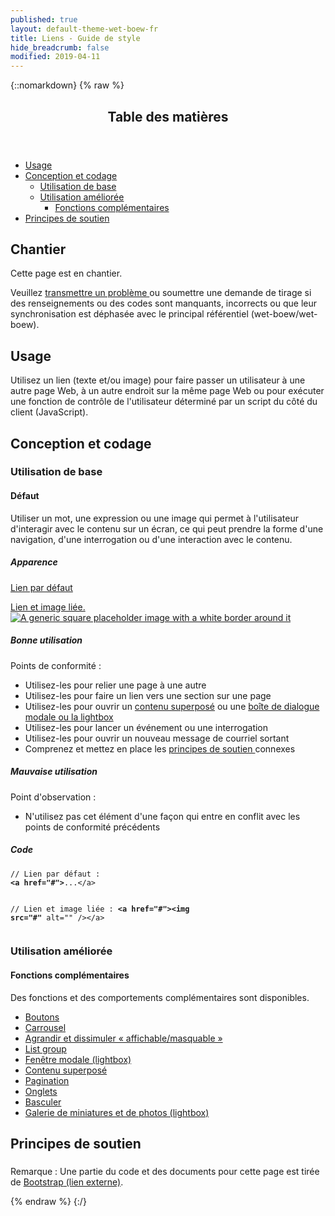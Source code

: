 ```yaml
---
published: true
layout: default-theme-wet-boew-fr
title: Liens - Guide de style
hide_breadcrumb: false
modified: 2019-04-11
---
```

{::nomarkdown}
{% raw %}
  <span class="wb-prettify all-pre"></span>
  <div class="row">
    <nav role="navigation" class="col-md-8">
      <div class="panel panel-default">
        <header class="panel-heading">
          <h2 class="panel-title">Table des matières</h2>
        </header>
        <div class="panel-body">
          <ul>
            <li><a href="#purpose">Usage</a></li>
            <li><a href="#design">Conception et codage</a>
              <ul>
                <li><a href="#basic">Utilisation de base </a></li>
                <li><a href="#enhanced">Utilisation améliorée </a>
                  <ul>
                    <li><a href="#addon">Fonctions complémentaires </a> </li>
                  </ul>
                </li>
              </ul>
            </li>
            <li><a href="#supporting">Principes de soutien </a></li>
          </ul>
        </div>
      </div>
    </nav>
    <section class="col-md-4">
      <div class="panel panel-warning">
        <div class="panel-body">
          <h2 class="mrgn-tp-0 h4 text-warning"><span class="fa fa-exclamation-triangle"></span> Chantier</h2>
          <p>Cette  page est en chantier.</p>
          <p>Veuillez <a href="https://github.com/wet-boew/wet-boew-styleguide/issues/new">transmettre un problème </a>  ou soumettre une demande de tirage si des renseignements ou des codes sont manquants, incorrects ou que leur synchronisation est déphasée avec le principal référentiel (wet-boew/wet-boew).</p>
        </div>
      </div>
    </section>
  </div>
  <section>
    <h2 id="purpose"><span class="fa-stack"><span class="fa fa-circle fa-stack-2x"></span><span class="fa fa-info fa-stack-1x fa-inverse"></span></span> Usage </h2>
    <p>Utilisez un lien  (texte et/ou  image) pour faire passer un utilisateur à une autre page Web, à un autre endroit sur la même page Web ou pour exécuter une fonction de contrôle de l'utilisateur déterminé par un script du côté du client (JavaScript). </p>
    <h2 id="design"><span class="fa-stack"><span class="fa fa-circle fa-stack-2x"></span><span class="fa fa-paint-brush fa-stack-1x fa-inverse"></span></span> Conception et codage</h2>
    <h3 id="basic">Utilisation de base </h3>
    <h4 id="default"><span class="fa-stack"><span class="fa fa-circle fa-stack-2x"></span><span class="fa fa-gears fa-stack-1x fa-inverse"></span></span> Défaut </h4>
    <p>Utiliser un mot, une expression ou une  image qui permet à l'utilisateur d'interagir avec le contenu sur un écran, ce qui peut prendre la forme d'une navigation, d'une interrogation ou d'une  interaction avec le contenu.</p>
    <div class="row">
      <div class="col-md-3">
        <div class="panel panel-default">
          <div class="panel-body">
            <h5 class="mrgn-tp-0 h5">Apparence</h5>
            <p><a href="#">Lien par défaut</a></p>
            <p class="mrgn-bttm-0"><a href="#">Lien et image liée.<img class="img-thumbnail left-block" alt="A generic square placeholder image with a white border around it" src="http://placehold.it/100x100"></a></p>
          </div>
        </div>
      </div>
      <div class="col-md-5">
        <h5 class="mrgn-tp-0 text-success"><span class="glyphicon glyphicon-ok-circle"></span> Bonne utilisation</h5>
        <p><span class="nowrap">Points de conformité&nbsp;:</span></p>
        <ul>
          <li>Utilisez-les pour relier une page à une autre</li>
          <li>Utilisez-les pour faire un lien vers une section sur une  page</li>
          <li>Utilisez-les pour ouvrir un <a href="http://wet-boew.github.io/wet-boew/demos/overlay/overlay-fr.html" >contenu superposé</a> ou une <a href="http://wet-boew.github.io/wet-boew/demos/lightbox/lightbox-fr.html" >boîte de dialogue modale ou la lightbox</a></li>
          <li>Utilisez-les pour lancer un événement ou une interrogation</li>
          <li>Utilisez-les pour ouvrir un nouveau message de courriel sortant</li>
          <li>Comprenez et mettez en place les <a href="#supporting">principes de soutien </a>connexes</li>
        </ul>
        <h5 class="mrgn-tp-0 text-danger"><span class="glyphicon glyphicon-remove-circle"></span> Mauvaise utilisation</h5>
        <p><span class="nowrap">Point d'observation&nbsp;:</span></p>
        <ul>
          <li>N'utilisez pas cet élément d'une façon qui entre en conflit avec les points de conformité  précédents</li>
        </ul>
      </div>
      <div class="col-md-4">
        <h5 class="mrgn-tp-0">Code</h5>
        <pre><code>// Lien par défaut&nbsp;:
<strong>&lt;a href=&quot;#&quot;&gt;</strong>...&lt;/a&gt;

// Lien et image liée&nbsp;:
<strong>&lt;a href=&quot;#&quot;&gt;&lt;img src=&quot;#&quot;</strong> alt=&quot;&quot; /&gt;&lt;/a&gt;</code></pre>
      </div>
    </div>
  </section>
  <h3 id="enhanced">Utilisation améliorée</h3>
  <h4 id="addon"><span class="fa-stack"><span class="fa fa-circle fa-stack-2x"></span><span class="fa fa-stack-1x fa-plus fa-inverse"></span></span> Fonctions complémentaires </h4>
  <p>Des fonctions et des comportements complémentaires sont disponibles.</p>
  <ul class="list-inline lst-spcd">
    <li><a href="buttons-fr.html" class="btn btn-default">Boutons</a></li>
    <li><a href="http://wet-boew.github.io/v4.0-ci/docs/ref/tabs/tabs-fr.html"  class="btn btn-default">Carrousel</a></li>
    <li><a href="http://wet-boew.github.io/v4.0-ci/docs/ref/details/details-fr.html"   class="btn btn-default">Agrandir et dissimuler « affichable/masquable » </a></li>
    <li><a href="listgroup-fr.html" class="btn btn-default">List group </a></li>
    <li><a href="http://wet-boew.github.io/v4.0-ci/docs/ref/lightbox/lightbox-fr.html"  class="btn btn-default">Fenêtre modale (lightbox)</a></li>
    <li><a href="http://wet-boew.github.io/v4.0-ci/docs/ref/overlay/overlay-fr.html"  class="btn btn-default">Contenu superposé  </a></li>
    <li><a href="pagination-fr.html" class="btn btn-default">Pagination</a></li>
    <li><a href="http://wet-boew.github.io/v4.0-ci/docs/ref/tabs/tabs-fr.html"  class="btn btn-default">Onglets</a></li>
    <li><a href="http://wet-boew.github.io/v4.0-ci/docs/ref/toggle/toggle-fr.html" class="btn btn-default">Basculer</a></li>
    <li><a href="http://wet-boew.github.io/v4.0-ci/docs/ref/lightbox/lightbox-fr.html"  class="btn btn-default">Galerie de miniatures et de photos (lightbox) </a></li>
  </ul>
  <h2 id="supporting"><span class="fa-stack"> <span class="fa fa-circle fa-stack-2x"></span> <span class="fa fa-bookmark fa-stack-1x fa-inverse"></span> </span> Principes de soutien </h2>
  <h3><span data-ajax-replace="../writing/strctr-fr.html #links-heading"></span></h3>
  <div data-ajax-replace="../writing/strctr-fr.html #links-info"></div>
  <h3><span data-ajax-replace="../writing/stl-fr.html #scent-heading"></span></h3>
  <div data-ajax-replace="../writing/stl-fr.html #scent-info"></div>
  <h3><span data-ajax-replace="../writing/stl-fr.html #parallel-heading"></span></h3>
  <div data-ajax-replace="../writing/stl-fr.html #parallel-info"></div>
  <h3><span data-ajax-replace="../writing/stl-fr.html #scan-heading"></span></h3>
  <div data-ajax-replace="../writing/stl-fr.html #scan-info"></div>
  <h3><span data-ajax-replace="../writing/rchtctr-fr.html #alphabetization-heading"></span></h3>
  <div data-ajax-replace="../writing/rchtctr-fr.html #alphabetization-info"></div>
  <p class="mrgn-tp-lg text-muted">Remarque&nbsp;: Une partie du code et des documents pour cette page est tirée de <a href="http://getbootstrap.com/" >Bootstrap<span  class="wb-inv"> (lien externe)</span></a>.</p>
{% endraw %}
{:/}
